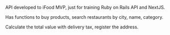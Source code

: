 API developed to iFood MVP, just for training Ruby on Rails API and NextJS.

Has functions to buy products, search restaurants by city, name, category.

Calculate the total value with delivery tax, register the address.
